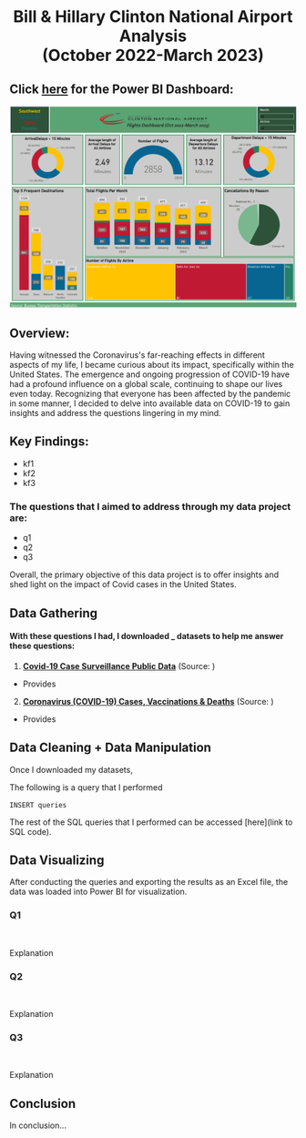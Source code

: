 <h1 align="center"></nobr>Bill & Hillary Clinton National Airport Analysis <br/> (October 2022-March 2023) </h1>


## Click [here](https://app.powerbi.com/links/FSWYzRjnKU?ctid=3df58405-572a-41cd-82c9-c5e56efcc914&pbi_source=linkShare) for the Power BI Dashboard:</h2>
<p align="center">
  <a href="https://public.tableau.com/app/profile/jerry.gaston.iii/viz/COVIDDashboard_16881458439100/U_S_CovidCasesStory"> <img src= "https://github.com/JerryWGaston/ArkansasLITAirportAnalysis/blob/c41ceafde15e3c53b86d9859361ace0d5a7a2bf3/images/dashboard%20overview.png"/></a>
</p>

## Overview:
Having witnessed the Coronavirus's far-reaching effects in different aspects of my life, I became curious about its impact, specifically within the United States. The emergence and ongoing progression of COVID-19 have had a profound influence on a global scale, continuing to shape our lives even today. Recognizing that everyone has been affected by the pandemic in some manner, I decided to delve into available data on COVID-19 to gain insights and address the questions lingering in my mind.

## Key Findings:
- kf1
- kf2
- kf3

### The questions that I aimed to address through my data project are:

- q1
- q2
- q3

Overall, the primary objective of this data project is to offer insights and shed light on the impact of Covid cases in the United States.

## Data Gathering
#### With these questions I had, I downloaded _ datasets to help me answer these questions:
1. **[Covid-19 Case Surveillance Public Data](LINK)** (Source: )
 - Provides 
2. **[Coronavirus (COVID-19) Cases, Vaccinations & Deaths](https://ourworldindata.org/covid-deaths)** (Source: )
 - Provides


## Data Cleaning + Data Manipulation
Once I downloaded my datasets,  

The following is a query that I performed

```
INSERT queries
```

The rest of the SQL queries that I performed can be accessed [here](link to SQL code).

## Data Visualizing
After conducting the queries and exporting the results as an Excel file, the data was loaded into Power BI for visualization. 

### Q1
<p align="center">
  <img src= " ">
</p>

Explanation


### Q2
<p align="center">
  <img src= " ">
</p>

Explanation

### Q3
<p align="center">
  <img src= "">
</p>

Explanation

## Conclusion

In conclusion...
